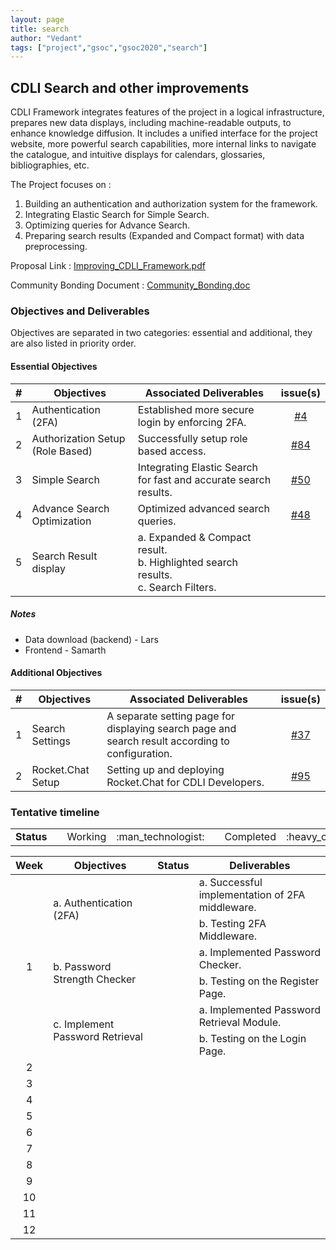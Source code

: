 ```yaml
---
layout: page
title: search
author: "Vedant"
tags: ["project","gsoc","gsoc2020","search"]
---
```


## CDLI Search and other improvements
CDLI Framework integrates features of the project in a logical infrastructure, prepares new data displays, including machine-readable outputs, to enhance knowledge diffusion. It includes a unified interface for the project website, more powerful search capabilities, more internal links to navigate the catalogue, and intuitive displays for calendars, glossaries, bibliographies, etc.

The Project focuses on :  
1. Building an authentication and authorization system for the framework. 
2. Integrating Elastic Search for Simple Search.
3. Optimizing queries for Advance Search.
4. Preparing search results (Expanded and Compact format) with data preprocessing.

Proposal Link : [Improving_CDLI_Framework.pdf](https://github.com/cdli-gh/Framework/blob/master/Proposal/2020/Improving_CDLI_Framework.pdf)

Community Bonding Document : [Community_Bonding.doc](https://docs.google.com/document/d/10jLp2_WdBhSancW3kfLFrthvOO7PO-UgB5nqGVjsDMk/edit?usp=sharing)

### Objectives and Deliverables
Objectives are separated in two categories: essential and additional, they are also listed in priority order. 

#### Essential Objectives

|\#|Objectives|Associated Deliverables|issue(s)|  
|:---:|---	|---	|:---:|  
|1   	| Authentication (2FA)|Established more secure login by enforcing 2FA. | [#4](https://gitlab.com/cdli/framework/-/issues/4) |  
|2   	| Authorization Setup (Role Based) | Successfully setup role based access. | [#84](https://gitlab.com/cdli/framework/-/issues/84) |    
|3   	| Simple Search | Integrating Elastic Search for fast and accurate search results. | [#50](https://gitlab.com/cdli/framework/-/issues/50) |  
|4   	| Advance Search Optimization | Optimized advanced search queries. | [#48](https://gitlab.com/cdli/framework/-/issues/48) |   
|5   	| Search Result display | a. Expanded & Compact result.<br>b. Highlighted search results.<br>c. Search Filters. | []() |    

##### Notes
* Data download (backend) - Lars
* Frontend - Samarth

#### Additional Objectives

|\#|Objectives|Associated Deliverables|issue(s)|  
|---	|---	|---	| :---:	|  
|1   	| Search Settings | A separate setting page for displaying search page and search result according to configuration. |  [#37](https://gitlab.com/cdli/framework/-/issues/37) |  
|2   	| Rocket.Chat Setup | Setting up and deploying Rocket.Chat for CDLI Developers. |[#95](https://gitlab.com/cdli/framework/-/issues/95)|  

### Tentative timeline  

<!---
| Week  |Objectives |Deliverables |  
|:---:|---|---|  
|1| a. Authentication (2FA) <br><br> b. Password Strength Checker <br><br> c. Implement Password Retrieval | a. Successful implementation of 2FA middleware. <br> b. Testing 2FA Middleware. <br> a. Implemented Password Checker. <br> b. Testing on the Register Page. <br> a. Implemented Password Retrieval Module. <br> b. Testing on the Login Page. |
|2|  |   |
|3|   |   |  
|4|   |   |  
|5|   |   |  
|6|   |   |  
|7|   |   |  
|8|   |   |  
|9|   |   |  
|10|   |   |  
|11|   |   |  
|12|   |   |  
-->
<!---
<table>
  <tr>
    <td rowspan=2> Status </td> 
    <td align="center"> Working </td>
    <td align="center"> :technologist: </td>
  </tr>
  <tr>
    <td align="center"> Completed </td>
    <td align="center"> :heavy_check_mark: </td>
  </tr>
</table>
-->

<table>
  <tr>
    <td> <strong>Status</strong> </td> 
    <td></td>
    <td align="center"> Working </td>
    <td align="center"> :man_technologist: </td>
    <td></td>
    <td align="center"> Completed </td>
    <td align="center"> :heavy_check_mark: </td>
  </tr>
</table>

<table>
    <thead>
        <tr>
            <th> Week </th>
            <th> Objectives </th>
            <th> Status </th>
            <th> Deliverables </th>
        </tr>
    </thead>
    <tbody>
        <!-- Week-1 -->
        <tr>
            <td rowspan=6 align="center"> 1 </td>
            <td rowspan=2> a. Authentication (2FA) </td>
            <td rowspan=2 align="center"></td>
            <td> a. Successful implementation of 2FA middleware. </td>
        </tr>
        <tr>
            <td> b. Testing 2FA Middleware. </td>
        </tr>
        <tr>
            <td rowspan=2> b. Password Strength Checker </td>
            <td rowspan=2 align="center"></td>
            <td> a. Implemented Password Checker. </td>
        </tr>
        <tr>
            <td> b. Testing on the Register Page. </td>
        </tr>
        <tr>
            <td rowspan=2> c. Implement Password Retrieval </td>
            <td rowspan=2 align="center"></td>
            <td> a. Implemented Password Retrieval Module. </td>
        </tr>
        <tr>
            <td> b. Testing on the Login Page.</td>
        </tr>
        <!-- Week-2 -->
        <tr>
            <td rowspan=1 align="center"> 2 </td>
            <td rowspan=1></td>
            <td rowspan=1 align="center"></td>
            <td></td>
        </tr>
        <!-- Week-3 -->
        <tr>
            <td rowspan=1 align="center"> 3 </td>
            <td rowspan=1></td>
            <td rowspan=1 align="center"></td>
            <td></td>
        </tr>
        <!-- Week-4 -->
        <tr>
            <td rowspan=1 align="center"> 4 </td>
            <td rowspan=1></td>
            <td rowspan=1 align="center"></td>
            <td></td>
        </tr>
        <!-- Week-5 -->
        <tr>
            <td rowspan=1 align="center"> 5 </td>
            <td rowspan=1></td>
            <td rowspan=1 align="center"></td>
            <td></td>
        </tr>
        <!-- Week-6 -->
        <tr>
            <td rowspan=1 align="center"> 6 </td>
            <td rowspan=1></td>
            <td rowspan=1 align="center"></td>
            <td></td>
        </tr>
        <!-- Week-7 -->
        <tr>
            <td rowspan=1 align="center"> 7 </td>
            <td rowspan=1></td>
            <td rowspan=1 align="center"></td>
            <td></td>
        </tr>
        <!-- Week-8 -->
        <tr>
            <td rowspan=1 align="center"> 8 </td>
            <td rowspan=1></td>
            <td rowspan=1 align="center"></td>
            <td></td>
        </tr>
        <!-- Week-9 -->
        <tr>
            <td rowspan=1 align="center"> 9 </td>
            <td rowspan=1></td>
            <td rowspan=1 align="center"></td>
            <td></td>
        </tr>
        <!-- Week-10 -->
        <tr>
            <td rowspan=1 align="center"> 10 </td>
            <td rowspan=1></td>
            <td rowspan=1 align="center"></td>
            <td></td>
        </tr>
        <!-- Week-11 -->
        <tr>
            <td rowspan=1 align="center"> 11 </td>
            <td rowspan=1></td>
            <td rowspan=1 align="center"></td>
            <td></td>
        </tr>
        <!-- Week-12 -->
        <tr>
            <td rowspan=1 align="center"> 12 </td>
            <td rowspan=1></td>
            <td rowspan=1 align="center"></td>
            <td></td>
        </tr>
<!--         <tr>
            <td rowspan=4>L1 Name</td>
            <td rowspan=2>L2 Name A</td>
            <td>L3 Name A</td>
        </tr>
        <tr>
            <td>L3 Name B</td>
        </tr>
        <tr>
            <td rowspan=2>L2 Name B</td>
            <td>L3 Name C</td>
        </tr>
        <tr>
            <td>L3 Name D</td>
        </tr> -->
    </tbody>
</table>

